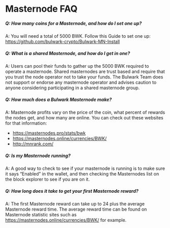 # Masternode FAQ 

##### Q: How many coins for a Masternode, and how do I set one up?

A: You will need a total of 5000 BWK. Follow this Guide to set one up: https://github.com/bulwark-crypto/Bulwark-MN-Install

##### Q: What is a shared Masternode, and how do I get in one?

A: Users can pool their funds to gather up the 5000 BWK required to operate a masternode. Shared masternodes are trust based and require that you trust the node operator not to take your funds. The Bulwark Team does not support or endorse any masternode operator and advises caution to anyone considering participating in a shared masternode group.

##### Q: How much does a Bulwark Masternode make?

A: Masternode profits vary on the price of the coin, what percent of rewards the nodes get, and how many are online. You can check out these websites for that information:
* https://masternodes.pro/stats/bwk
* https://masternodes.online/currencies/BWK/
* http://mnrank.com/

##### Q: Is my Masternode running?

A: A good way to check to see if your masternode is running is to make sure it says “Enabled” in the wallet, and then checking the Masternodes list on the block explorer to see if you are on it.

##### Q: How long does it take to get your first Masternode reward?

A: The first Masternode reward can take up to 24 plus the average Masternode reward time. The average reward time can be found on Masternode statistic sites such as https://masternodes.online/currencies/BWK/ for example.
